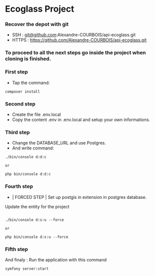 # Ecoglass Project

### Recover the depot with git
* SSH : git@github.com:Alexandre-COURBOIS/api-ecoglass.git
* HTTPS : https://github.com/Alexandre-COURBOIS/api-ecoglass.git

### To proceed to all the next steps go inside the project when cloning is finished.

### First step
* Tap the command:
```
composer install
```

### Second step
* Create the file .env.local
* Copy the content .env in .env.local and setup your own informations.

### Third step
* Change the DATABASE_URL and use Postgres.
* And write command:
```
./bin/console d:d:c

or

php bin/console d:d:c
```

### Fourth step

* | FORCED STEP | Set up postgis in extension in postgres database.

Update the entity for the project
```

./bin/console d:s:u --force

or

php bin/console d:s:u --force
```

### Fifth step

And finaly : Run the application with this command

```
symfony server:start
```
